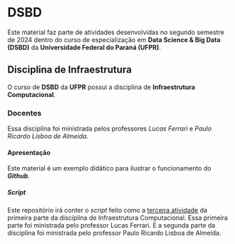 # DSBD
Este material faz parte de atividades desenvolvidas no segundo semestre de 2024 dentro do curso de especialização em **Data Science & Big Data (DSBD)** da **Universidade Federal do Paraná (UFPR)**.
## Disciplina de Infraestrutura
O curso de **DSBD** da **UFPR** possui a disciplina de **Infraestrutura Computacional**.
### Docentes
Essa disciplina foi ministrada pelos professores *Lucas Ferrari* e *Paulo Ricardo Lisboa de Almeida*.
#### Apresentação
Este material é um exemplo didático para ilustrar o funcionamento do ***Github***. 
##### Script
Este repositório irá conter o *script* feito como a <u>terceira atividade</u> da primeira parte da disciplina de Infraestrutura Computacional. Essa primeira parte foi ministrada pelo professor Lucas Ferrari.
E a segunda parte da disciplina foi ministrada pelo professor Paulo Ricardo Lisboa de Almeida.
